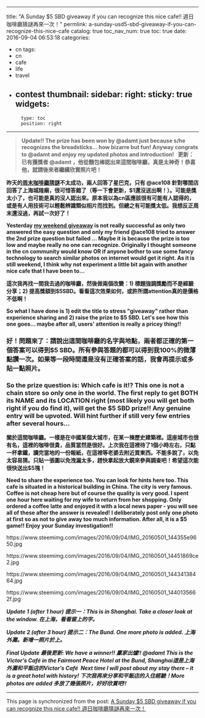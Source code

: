 
---
title: "A Sunday $5 SBD giveaway if you can recognize this nice cafe!! 週日咖啡廳猜謎再來一次！"
permlink: a-sunday-usd5-sbd-giveaway-if-you-can-recognize-this-nice-cafe
catalog: true
toc_nav_num: true
toc: true
date: 2016-09-04 06:53:18
categories:
- cn
tags:
- cn
- cafe
- life
- travel
- contest
thumbnail: 
sidebar:
    right:
        sticky: true
widgets:
    -
        type: toc
        position: right
---


<html>
<blockquote><strong>Update!! The prize has been won by @adamt just because s/he recognizes the breadsticks… how bizarre but fun! Anyway congrats to @adamt and enjoy my updated photos and introduction! &nbsp;&nbsp;更新：已有獲獎者 @adamt ，他從麵包棒認出來這間咖啡廳，真是太神奇！恭喜他，就請後來者繼續欣賞照片吧！</strong></blockquote>
<p><strong>昨天的</strong><a href="https://steemit.com/cafe/@deanliu/a-nice-cafe-a-good-memory-and-a-weekend-giveaway#@ace108/re-deanliu-a-nice-cafe-a-good-memory-and-a-weekend-giveaway-20160904t053032965z"><strong>周末咖啡廳猜謎</strong></a><strong>不太成功，兩人回答了星巴克，只有 @ace108 針對哪間店回答了上海城隍廟，很可惜答錯了（等一下會更新，$1還沒送出啊！）。可能是獎太小了，也可能是真的沒人認出來。原本我以為cn區應該很有可能有人認得的，或是有人用技術可以輕鬆辨識類似相片而找到。但總之有可能獎太低。我想反正周末還沒過，再試一次好了！</strong></p>
<p><strong>Yesterday </strong><a href="https://steemit.com/cafe/@deanliu/a-nice-cafe-a-good-memory-and-a-weekend-giveaway#@ace108/re-deanliu-a-nice-cafe-a-good-memory-and-a-weekend-giveaway-20160904t053032965z"><strong>my weekend giveaway</strong></a><strong> is not really successful as only two answered the easy question and only my friend @ace108 tried to answer the 2nd prize question but failed ... Maybe it is because the prize is too low and maybe really no one can recognize. Originally I thought someone in the cn community would know OR if anyone bother to use some fancy technology to search similar photos on internet would get it right. As it is still weekend, I think why not experiment a little bit again with another nice cafe that I have been to...&nbsp;</strong></p>
<p><strong>這次我再找一間我去過的咖啡廳，然後做兩個改變：1) 標題強調獎勵而不是經驗分享；2) 提高獎額到$5SBD。看看這次效果如何，或許所謂attention真的是價格不低啊！</strong></p>
<p><strong>So what I have done is 1) edit the title to stress "giveaway" rather than experience sharing and 2) raise the prize to $5 SBD. Let's see how this one goes... maybe after all, users' attention is really a pricey thing!!</strong></p>
<h3>好！問題來了：請說出這間咖啡廳的名字與地點，兩者都正確的第一個答案可以得到$5 SBD。所有參與答題的都可以得到我100%的微薄點讚一次。如果等一段時間還是沒有正確答案的話，我會再提示或多貼一點照片。</h3>
<h3>So the prize question is: Which cafe is it!? This one is not a chain store so only one in the world. The first reply to get BOTH its NAME and its LOCATION right (most likely you will get both right if you do find it), will get the $5 SBD prize!! Any genuine entry will be upvoted. Will hint further if still very few entries after several hours...&nbsp;</h3>
<p><strong>關於這間咖啡廳。一樣是在中國某個大城市，在某一棟歷史建築裡。這座城市也很有名，這裡的咖啡很貴，品質當然是很好。上次我在這裡待了1個小時左右，只點一杯拿鐵，讀完當地的一份報紙，在這裡等老婆去附近買東西。不能多說了，以免太容易猜。只貼一張圖以免洩漏太多，趕快拿起放大鏡來參與調查吧！希望這次能很快送出$5塊！</strong></p>
<p><strong>Need to share the experience too. You can look for hints here too. This cafe is situated in a historical building in China. The city is very famous. Coffee is not cheap here but of course the quality is very good. I spent one hour here waiting for my wife to return from her shopping. Only ordered a coffee latte and enjoyed it with a local news paper - you will see all of these after the answer is revealed! I deliberately post only one photo at first so as not to give away too much information. After all, it is a $5 game!! Enjoy your Sunday investigation!!</strong></p>
<p>https://www.steemimg.com/images/2016/09/04/IMG_20160501_144355e9650.jpg</p>
<p>https://www.steemimg.com/images/2016/09/04/IMG_20160501_14451869ce2.jpg</p>
<p>https://www.steemimg.com/images/2016/09/04/IMG_20160501_14434138464.jpg</p>
<p>https://www.steemimg.com/images/2016/09/04/IMG_20160501_1440135662f.jpg</p>
<p><em><strong>Update 1 (after 1 hour) 提示一：This is in Shanghai. Take a closer look at the window. 在上海，看看窗上的字。</strong></em></p>
<p><em><strong>Update 2 (after 3 hour) 提示二：The Bund. One more photo is added. 上海外灘。新增一照片於上。</strong></em></p>
<p><em><strong>Final Update 最後更新: We have a winner!! 贏家出爐!! @adamt This is the Victor’s Café in the Fairmont Peace Hotel at the Bund, Shanghai這是上海外灘和平飯店的Victor’s Café &nbsp;Next time I will post about my stay there – it is a great hotel with history! 下次我再來分享和平飯店的入住經驗！More photos are added 多放了幾張照片，好好欣賞吧!!</strong></em></p>
</html>

- - -

This page is synchronized from the post: [A Sunday $5 SBD giveaway if you can recognize this nice cafe!! 週日咖啡廳猜謎再來一次！](https://steemit.com/@deanliu/a-sunday-usd5-sbd-giveaway-if-you-can-recognize-this-nice-cafe)

